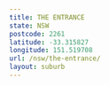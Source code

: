 ```yaml
---
title: THE ENTRANCE
state: NSW
postcode: 2261
latitude: -33.315827
longitude: 151.519708
url: /nsw/the-entrance/
layout: suburb
---
```

